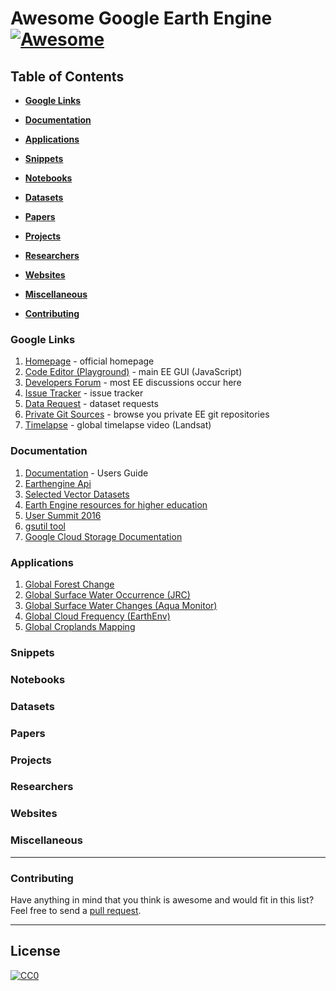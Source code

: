 # Awesome Google Earth Engine [![Awesome](https://cdn.rawgit.com/sindresorhus/awesome/d7305f38d29fed78fa85652e3a63e154dd8e8829/media/badge.svg)](https://github.com/sindresorhus/awesome)

## Table of Contents

* **[Google Links](#googlelinks)**  

* **[Documentation](#docs)**  

* **[Applications](#apps)**

* **[Snippets](#snippets)**  

* **[Notebooks](#notebooks)**  

* **[Datasets](#datasets)**  

* **[Papers](#papers)**  

* **[Projects](#projects)**

* **[Researchers](#researchers)**  

* **[Websites](#websites)**  

* **[Miscellaneous](#miscellaneous)**  

* **[Contributing](#contributing)**  


### Google Links

1.  [Homepage](http://earthengine.google.com) - official homepage
1.  [Code Editor (Playground)](http://code.earthengine.google.com) - main EE GUI (JavaScript)
1.  [Developers Forum](https://groups.google.com/forum/#!forum/google-earth-engine-developers) - most EE discussions occur here
1.  [Issue Tracker](https://issuetracker.google.com/issues?q=componentid:184426&p=1) - issue tracker
1.  [Data Request](https://issuetracker.google.com/issues?q=componentid:184426%20status:open&d=vote_count&d=title&d=79295&d=status) - dataset requests
1.  [Private Git Sources](https://earthengine.googlesource.com/#) - browse you private EE git repositories
1.  [Timelapse](https://earthengine.google.com/timelapse/#) - global timelapse video (Landsat)

### Documentation
1.  [Documentation](https://developers.google.com/earth-engine/) - Users Guide
1.  [Earthengine Api](https://github.com/google/earthengine-api)
1.  [Selected Vector Datasets](https://developers.google.com/earth-engine/vector_datasets)
1.  [Earth Engine resources for higher education](https://developers.google.com/earth-engine/edu)
1.  [User Summit 2016](http://earthenginesummit2016.earthoutreach.org/training-materials#TOC-Breakout-Sessions---all-days)
1.  [gsutil tool](https://cloud.google.com/storage/docs/gsutil)
1.  [Google Cloud Storage Documentation](https://cloud.google.com/storage/docs/)

### Applications

1. [Global Forest Change](https://earthenginepartners.appspot.com/science-2013-global-forest)
2. [Global Surface Water Occurrence (JRC)](http://global-surface-water.appspot.com)
3. [Global Surface Water Changes (Aqua Monitor)](http://aqua-monitor.appspot.com)
4. [Global Cloud Frequency (EarthEnv)](http://www.earthenv.org/cloud)
5. [Global Croplands Mapping](https://croplands.org/)

### Snippets

### Notebooks

### Datasets

### Papers

### Projects

### Researchers

### Websites

### Miscellaneous



-----
### Contributing
Have anything in mind that you think is awesome and would fit in this list? Feel free to send a [pull request](https://github.com/gena/awesome-google-earth-engine/pulls). 

-----
## License

[![CC0](http://i.creativecommons.org/p/zero/1.0/88x31.png)](http://creativecommons.org/publicdomain/zero/1.0/)
